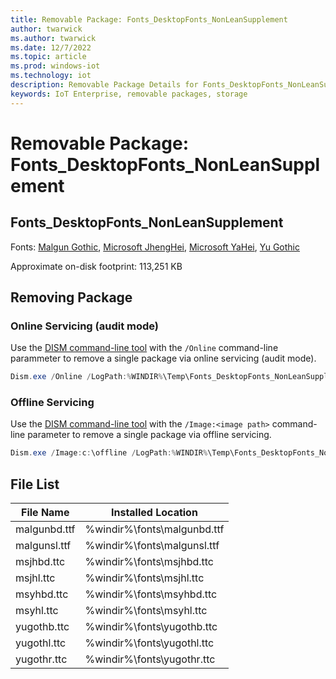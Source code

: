 ```yaml
---
title: Removable Package: Fonts_DesktopFonts_NonLeanSupplement
author: twarwick
ms.author: twarwick
ms.date: 12/7/2022
ms.topic: article
ms.prod: windows-iot
ms.technology: iot
description: Removable Package Details for Fonts_DesktopFonts_NonLeanSupplement
keywords: IoT Enterprise, removable packages, storage
---
```


# Removable Package: Fonts_DesktopFonts_NonLeanSupplement
## Fonts_DesktopFonts_NonLeanSupplement
Fonts: [Malgun Gothic](/typography/font-list/malgun-gothic), [Microsoft JhengHei](/typography/font-list/microsoft-jhenghei), [Microsoft YaHei](/typography/font-list/microsoft-yahei), [Yu Gothic](/typography/font-list/yu-gothic)

Approximate on-disk footprint: 113,251 KB  

## Removing Package

### Online Servicing (audit mode)
Use the [DISM command-line tool](/windows-hardware/manufacture/desktop/what-is-dism) with the ```/Online``` command-line parammeter to remove a single package via online servicing (audit mode).

```powershell
Dism.exe /Online /LogPath:%WINDIR%\Temp\Fonts_DesktopFonts_NonLeanSupplement.log /NoRestart /Disable-Feature /FeatureName:Fonts_DesktopFonts_NonLeanSupplement /PackageName:@Package
````
### Offline Servicing
Use the [DISM command-line tool](/windows-hardware/manufacture/desktop/what-is-dism) with the ```/Image:<image path>``` command-line parameter to remove a single package via offline servicing.

```powershell
Dism.exe /Image:c:\offline /LogPath:%WINDIR%\Temp\Fonts_DesktopFonts_NonLeanSupplement.log /NoRestart /Disable-Feature /FeatureName:Fonts_DesktopFonts_NonLeanSupplement /PackageName:@Package
````

## File List
| File Name     | Installed Location |
|---------------|--------------------|
| malgunbd.ttf  | %windir%\fonts\malgunbd.ttf | 
| malgunsl.ttf  | %windir%\fonts\malgunsl.ttf | 
| msjhbd.ttc    | %windir%\fonts\msjhbd.ttc | 
| msjhl.ttc     | %windir%\fonts\msjhl.ttc  |
| msyhbd.ttc    | %windir%\fonts\msyhbd.ttc | 
| msyhl.ttc     | %windir%\fonts\msyhl.ttc  |
| yugothb.ttc   | %windir%\fonts\yugothb.ttc  |
| yugothl.ttc   | %windir%\fonts\yugothl.ttc | 
| yugothr.ttc   | %windir%\fonts\yugothr.ttc |
